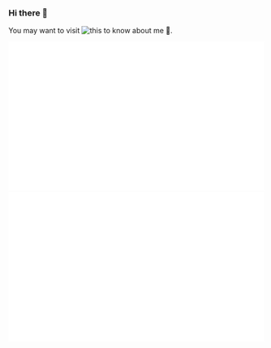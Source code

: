 ### Hi there 👋
You may want to visit ![this](https://kganeshchandan.github.io/) to know about me 💬.

![](https://github.com/kganeshchandan/github-stats/blob/master/generated/overview.svg)
![](https://github.com/kganeshchandan/github-stats/blob/master/generated/languages.svg)

<!--
![](https://github.com/username/github-stats/blob/master/generated/languages.svg)
**kganeshchandan/kganeshchandan** is a ✨ _special_ ✨ repository because its `README.md` (this file) appears on your GitHub profile.

Here are some ideas to get you started:

- 🔭 I’m currently working on ...
- 🌱 I’m currently learning ...
- 👯 I’m looking to collaborate on ...
- 🤔 I’m looking for help with ...
- 💬 Ask me about ...
- 📫 How to reach me: ...
- 😄 Pronouns: ...
- ⚡ Fun fact: ...
-->
